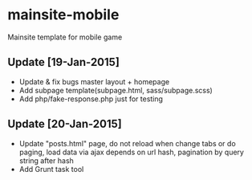 # mainsite-mobile
Mainsite template for mobile game

## Update [19-Jan-2015]
- Update & fix bugs master layout + homepage
- Add subpage template(subpage.html, sass/subpage.scss)
- Add php/fake-response.php just for testing

## Update [20-Jan-2015]
- Update "posts.html" page, do not reload when change tabs or do paging, load data via ajax depends on url hash, pagination by query string after hash
- Add Grunt task tool
